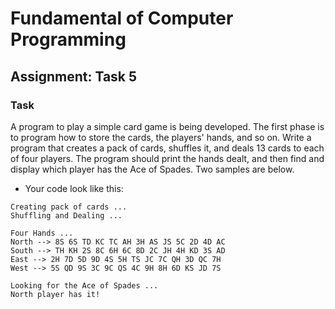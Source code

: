 # Fundamental of Computer Programming

## Assignment: Task 5

### Task

A program to play a simple card game is being developed. The first phase is
to program how to store the cards, the players' hands, and so on. Write a
program that creates a pack of cards, shuffles it, and deals 13 cards to each
of four players. The program should print the hands dealt, and then find
and display which player has the Ace of Spades. Two samples are below.
- Your code look like this:
```
Creating pack of cards ...
Shuffling and Dealing ...

Four Hands ...
North --> 8S 6S TD KC TC AH 3H AS JS 5C 2D 4D AC
South --> TH KH 2S 8C 6H 6C 8D 2C JH 4H KD 3S AD
East --> 2H 7D 5D 9D 4S 5H TS JC 7C QH 3D QC 7H
West --> 5S QD 9S 3C 9C QS 4C 9H 8H 6D KS JD 7S

Looking for the Ace of Spades ...
North player has it!
```
